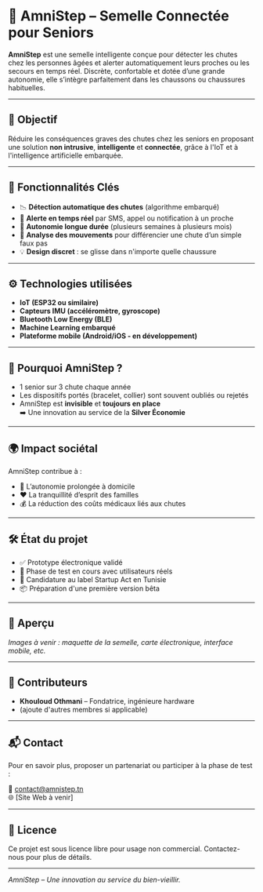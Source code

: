 # 👟 AmniStep – Semelle Connectée pour Seniors

**AmniStep** est une semelle intelligente conçue pour détecter les chutes chez les personnes âgées et alerter automatiquement leurs proches ou les secours en temps réel. Discrète, confortable et dotée d’une grande autonomie, elle s’intègre parfaitement dans les chaussons ou chaussures habituelles.

---

## 🎯 Objectif

Réduire les conséquences graves des chutes chez les seniors en proposant une solution **non intrusive**, **intelligente** et **connectée**, grâce à l'IoT et à l'intelligence artificielle embarquée.

---

## 🚀 Fonctionnalités Clés

- 📉 **Détection automatique des chutes** (algorithme embarqué)  
- 📲 **Alerte en temps réel** par SMS, appel ou notification à un proche  
- 🔋 **Autonomie longue durée** (plusieurs semaines à plusieurs mois)  
- 🧠 **Analyse des mouvements** pour différencier une chute d’un simple faux pas  
- 💡 **Design discret** : se glisse dans n'importe quelle chaussure  

---

## ⚙️ Technologies utilisées

- **IoT (ESP32 ou similaire)**  
- **Capteurs IMU (accéléromètre, gyroscope)**  
- **Bluetooth Low Energy (BLE)**  
- **Machine Learning embarqué**  
- **Plateforme mobile (Android/iOS - en développement)**  

---

## 🧓 Pourquoi AmniStep ?

- 1 senior sur 3 chute chaque année  
- Les dispositifs portés (bracelet, collier) sont souvent oubliés ou rejetés  
- AmniStep est **invisible** et **toujours en place**  
➡️ Une innovation au service de la **Silver Économie**

---

## 🌍 Impact sociétal

AmniStep contribue à :  
- 🏡 L’autonomie prolongée à domicile  
- ❤️ La tranquillité d’esprit des familles  
- 💰 La réduction des coûts médicaux liés aux chutes  

---

## 🛠️ État du projet

- ✅ Prototype électronique validé  
- 🔄 Phase de test en cours avec utilisateurs réels  
- 📝 Candidature au label Startup Act en Tunisie  
- 📦 Préparation d'une première version bêta  

---

## 📸 Aperçu

*Images à venir : maquette de la semelle, carte électronique, interface mobile, etc.*

---

## 🤝 Contributeurs

- **Khouloud Othmani** – Fondatrice, ingénieure hardware  
- (ajoute d'autres membres si applicable)  

---

## 📬 Contact

Pour en savoir plus, proposer un partenariat ou participer à la phase de test :  

📧 contact@amnistep.tn  
🌐 [Site Web à venir]  

---

## 📄 Licence

Ce projet est sous licence libre pour usage non commercial. Contactez-nous pour plus de détails.

---

*AmniStep – Une innovation au service du bien-vieillir.*
